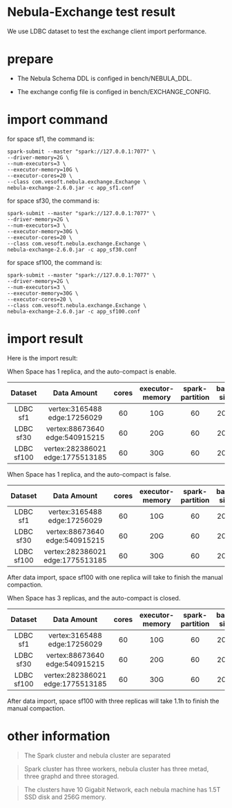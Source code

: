 # Nebula-Exchange test result
We use LDBC dataset to test the exchange client import performance.

# prepare
* The Nebula Schema DDL is configed in bench/NEBULA_DDL. 

* The exchange config file is configed in bench/EXCHANGE_CONFIG.

# import command

for space sf1, the command is:
```
spark-submit --master "spark://127.0.0.1:7077" \
--driver-memory=2G \
--num-executors=3 \
--executor-memory=10G \
--executor-cores=20 \
--class com.vesoft.nebula.exchange.Exchange \
nebula-exchange-2.6.0.jar -c app_sf1.conf
```

for space sf30, the command is:

```
spark-submit --master "spark://127.0.0.1:7077" \
--driver-memory=2G \
--num-executors=3 \
--executor-memory=30G \
--executor-cores=20 \
--class com.vesoft.nebula.exchange.Exchange \
nebula-exchange-2.6.0.jar -c app_sf30.conf
```

for space sf100, the command is:
```
spark-submit --master "spark://127.0.0.1:7077" \
--driver-memory=2G \
--num-executors=3 \
--executor-memory=30G \
--executor-cores=20 \
--class com.vesoft.nebula.exchange.Exchange \
nebula-exchange-2.6.0.jar -c app_sf100.conf
```

# import result
Here is the import result:

When Space has 1 replica, and the auto-compact is enable.

|  Dataset |             Data Amount          |cores|executor-memory|spark-partition|batch size|duration|   speed  |
|:--------:|:--------------------------------:|:---:|:-------------:|:-------------:|:--------:|:------:|:--------:|
|LDBC sf1  | vertex:3165488  edge:17256029    |  60 |       10G     |       60      |   2000   |  56s   | 360,000/s |
|LDBC sf30 | vertex:88673640 edge:540915215   |  60 |       20G     |       60      |   2000   | 7.5min |1399,086/s|
|LDBC sf100| vertex:282386021 edge:1775513185 |  60 |       30G     |       60      |   2000   | 27min  |1270,303/s|

When Space has 1 replica, and the auto-compact is false.

|  Dataset |             Data Amount          |cores|executor-memory|spark-partition|batch size|duration|   speed  |
|:--------:|:--------------------------------:|:---:|:-------------:|:-------------:|:--------:|:------:|:--------:|
|LDBC sf1  | vertex:3165488  edge:17256029    |  60 |       10G     |       60      |   2000   |   49s  | 416,765/s|
|LDBC sf30 | vertex:88673640 edge:540915215   |  60 |       20G     |       60      |   2000   |  6.3min|1665,578/s|
|LDBC sf100| vertex:282386021 edge:1775513185 |  60 |       30G     |       60      |   2000   |  22min |1559,014/s|

After data import, space sf100 with one replica will take to finish the manual compaction.



When Space has 3 replicas, and the auto-compact is closed.

|  Dataset  |            Data Amount           |cores|executor-memory|spark-partition|batch size|duration|  speed  |
|:---------:|:--------------------------------:|:---:|:-------------:|:-------------:|:--------:|:------:|:-------:|
|LDBC sf1   | vertex:3165488  edge:17256029    |  60 |     10G       |       60      |  2000    | 58s    |352,095/s |
|LDBC sf30  | vertex:88673640 edge:540915215   |  60 |     20G       |       60      |  2000    | 17min  |617,243/s|
|LDBC sf100 | vertex:282386021 edge:1775513185 |  60 |     30G       |       60      |  2000    | 42min  |816,623/s|

After data import, space sf100 with three replicas will take 1.1h to finish the manual compaction.

# other information
> The Spark cluster and nebula cluster are separated

> Spark cluster has three workers, nebula cluster has three metad, three graphd and three storaged. 

> The clusters have 10 Gigabit Network, each nebula machine has 1.5T SSD disk and 256G memory.

